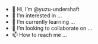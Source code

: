 - 👋 Hi, I’m @yuzu-undershaft
- 👀 I’m interested in ...
- 🌱 I’m currently learning ...
- 💞️ I’m looking to collaborate on ...
- 📫 How to reach me ...

<!---
yuzu-undershaft/yuzu-undershaft is a ✨ special ✨ repository because its `README.md` (this file) appears on your GitHub profile.
You can click the Preview link to take a look at your changes.
--->
